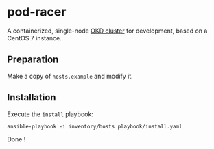 # pod-racer

A containerized, single-node [OKD cluster](https://github.com/openshift/origin/) for development, based on a CentOS 7 instance.

## Preparation

Make a copy of `hosts.example` and modify it.

## Installation

Execute the `install` playbook:

```shell
ansible-playbook -i inventory/hosts playbook/install.yaml
```

Done !